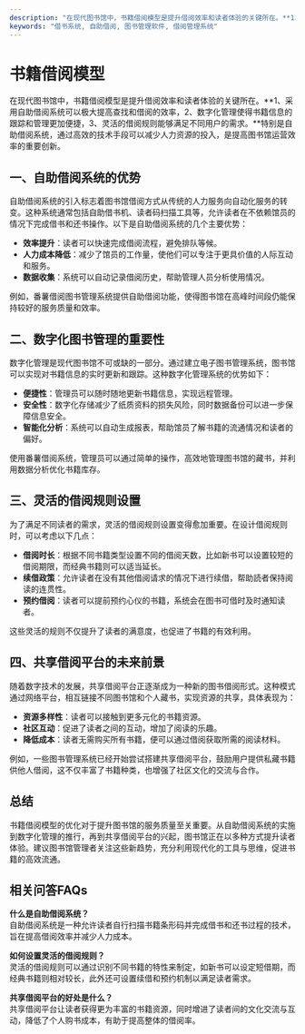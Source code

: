 ```yaml
---
description: "在现代图书馆中，书籍借阅模型是提升借阅效率和读者体验的关键所在。**1、采用自助借阅系统可以极大提高查找和借阅的效率，2、数字化管理使得书籍信息的跟踪和管理更加便捷，3、灵活的借阅规则能够满足不同用户的需求。**特别是自助借阅系统，通过高效的技术手段可以减少人力资源的投入，是提高图书馆运营效率的重要创新。"
keywords: "借书系统, 自助借阅, 图书管理软件, 借阅管理系统"
---
```

# 书籍借阅模型

在现代图书馆中，书籍借阅模型是提升借阅效率和读者体验的关键所在。**1、采用自助借阅系统可以极大提高查找和借阅的效率，2、数字化管理使得书籍信息的跟踪和管理更加便捷，3、灵活的借阅规则能够满足不同用户的需求。**特别是自助借阅系统，通过高效的技术手段可以减少人力资源的投入，是提高图书馆运营效率的重要创新。

## **一、自助借阅系统的优势**

自助借阅系统的引入标志着图书馆借阅方式从传统的人力服务向自动化服务的转变。这种系统通常包括自助借书机、读者码扫描工具等，允许读者在不依赖馆员的情况下完成借书和还书操作。以下是自助借阅系统的几个主要优势：

- **效率提升**：读者可以快速完成借阅流程，避免排队等候。
- **人力成本降低**：减少了馆员的工作量，使他们可以专注于更具价值的人际互动和服务。
- **数据收集**：系统可以自动记录借阅历史，帮助管理人员分析使用情况。

例如，番薯借阅图书管理系统提供自助借阅功能，使得图书馆在高峰时间段仍能保持较好的服务质量和效率。

## **二、数字化图书管理的重要性**

数字化管理是现代图书馆不可或缺的一部分。通过建立电子图书管理系统，图书馆可以实现对书籍信息的实时更新和跟踪。这种数字化管理系统的优势如下：

- **便捷性**：管理员可以随时随地更新书籍信息，实现远程管理。
- **安全性**：数字化存储减少了纸质资料的损失风险，同时数据备份可以进一步保障信息安全。
- **智能化分析**：系统可以自动生成报表，帮助馆员了解书籍的流通情况和读者的偏好。

使用番薯借阅系统，管理员可以通过简单的操作，高效地管理图书馆的藏书，并利用数据分析优化书籍库存。

## **三、灵活的借阅规则设置**

为了满足不同读者的需求，灵活的借阅规则设置变得愈加重要。在设计借阅规则时，可以考虑以下几点：

- **借阅时长**：根据不同书籍类型设置不同的借阅天数，比如新书可以设置较短的借阅期限，而经典书籍则可以适当延长。
- **续借政策**：允许读者在没有其他借阅请求的情况下进行续借，帮助読者保持阅读的连贯性。
- **预约借阅**：读者可以提前预约心仪的书籍，系统会在图书可借时及时通知读者。

这些灵活的规则不仅提升了读者的满意度，也促进了书籍的有效利用。

## **四、共享借阅平台的未来前景**

随着数字技术的发展，共享借阅平台正逐渐成为一种新的图书借阅形式。这种模式通过网络平台，相互链接不同图书馆和个人藏书，实现资源的共享，具体表现为：

- **资源多样性**：读者可以接触到更多元化的书籍资源。
- **社区互动**：促进了读者之间的互动，增加了阅读的乐趣。
- **降低成本**：读者无需购买所有书籍，便可以通过借阅获取所需的阅读材料。

例如，一些图书管理系统已经开始尝试搭建共享借阅平台，鼓励用户提供私藏书籍供他人借阅，这不仅丰富了书籍种类，也增强了社区文化的交流与合作。

## **总结**

书籍借阅模型的优化对于提升图书馆的服务质量至关重要。从自助借阅系统的实施到数字化管理的推行，再到共享借阅平台的兴起，图书馆正在以多种方式提升读者体验。建议图书馆管理者关注这些新趋势，充分利用现代化的工具与思维，促进书籍的高效流通。

## **相关问答FAQs**

**什么是自助借阅系统？**   
自助借阅系统是一种允许读者自行扫描书籍条形码并完成借书和还书过程的技术，旨在提高借阅效率并减少人力成本。

**如何设置灵活的借阅规则？**  
灵活的借阅规则可以通过识别不同书籍的特性来制定，如新书可以设定短借期，而经典书籍则相对较长，此外还可设置续借和预约机制以满足读者需求。

**共享借阅平台的好处是什么？**  
共享借阅平台让读者获得更为丰富的书籍资源，同时增进了读者间的文化交流与互动，降低了个人购书成本，有助于提高整体的借阅率。
